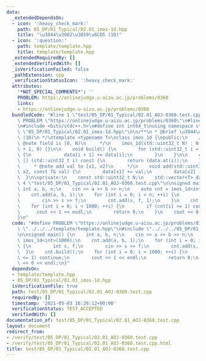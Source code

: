 ```yaml
---
data:
  _extendedDependsOn:
  - icon: ':heavy_check_mark:'
    path: 05_DP/01_Typical/02.01_imos-1d.hpp
    title: "\u3044\u3082\u3059\u6CD5 (1D)"
  - icon: ':question:'
    path: template/template.hpp
    title: template/template.hpp
  _extendedRequiredBy: []
  _extendedVerifiedWith: []
  _isVerificationFailed: false
  _pathExtension: cpp
  _verificationStatusIcon: ':heavy_check_mark:'
  attributes:
    '*NOT_SPECIAL_COMMENTS*': ''
    PROBLEM: https://onlinejudge.u-aizu.ac.jp/problems/0360
    links:
    - https://onlinejudge.u-aizu.ac.jp/problems/0360
  bundledCode: "#line 1 \"test/05_DP/01_Typical/02.01_AOJ-0360.test.cpp\"\n#define\
    \ PROBLEM \"https://onlinejudge.u-aizu.ac.jp/problems/0360\"\n#line 1 \"template/template.hpp\"\
    \n#include <bits/stdc++.h>\n#define int int64_t\nusing namespace std;\n#line 4\
    \ \"05_DP/01_Typical/02.01_imos-1d.hpp\"\n\n/**\n * @brief \u3044\u3082\u3059\u6CD5\
    \ (1D)\n */\ntemplate <typename T>\nclass imos_1d {\npublic:\n    /**\n     *\
    \ @note field is [0, N)\n     */\n    imos_1d(std::uint32_t N) : N(N), data(N\
    \ + 1, 0) {}\n\n    void build() {\n        for (std::uint32_t i = 0; i < N; ++i)\
    \ {\n            data[i + 1] += data[i];\n        }\n    }\n\n    const T& operator\
    \ [] (std::uint32_t i) const {\n        return (data.at(i));\n    }\n\n    /**\n\
    \     * @note add val to [x1, x2)\n     */\n    void add(std::uint32_t x1, std::uint32_t\
    \ x2, const T& val) {\n        data[x1] += val;\n        data[x2] -= val;\n  \
    \  }\n\nprivate:\n    const std::uint32_t N;\n    std::vector<T> data;\n};\n#line\
    \ 4 \"test/05_DP/01_Typical/02.01_AOJ-0360.test.cpp\"\n\nsigned main() {\n   \
    \ int a, b, n;\n    cin >> a >> b >> n;\n    auto cnt = imos_1d<int>(1000);\n\
    \    cnt.add(a, b, 1);\n    for (int i = 0; i < n; ++i) {\n        int s, f;\n\
    \        cin >> s >> f;\n        cnt.add(s, f, 1);\n    }\n    cnt.build();\n\
    \    for (int i = 0; i < 1000; ++i) {\n        if (cnt[i] <= 1) continue;\n  \
    \      cout << 1 << endl;\n        return 0;\n    }\n    cout << 0 << endl;\n\
    }\n"
  code: "#define PROBLEM \"https://onlinejudge.u-aizu.ac.jp/problems/0360\"\n#include\
    \ \"../../../template/template.hpp\"\n#include \"../../../05_DP/01_Typical/02.01_imos-1d.hpp\"\
    \n\nsigned main() {\n    int a, b, n;\n    cin >> a >> b >> n;\n    auto cnt =\
    \ imos_1d<int>(1000);\n    cnt.add(a, b, 1);\n    for (int i = 0; i < n; ++i)\
    \ {\n        int s, f;\n        cin >> s >> f;\n        cnt.add(s, f, 1);\n  \
    \  }\n    cnt.build();\n    for (int i = 0; i < 1000; ++i) {\n        if (cnt[i]\
    \ <= 1) continue;\n        cout << 1 << endl;\n        return 0;\n    }\n    cout\
    \ << 0 << endl;\n}"
  dependsOn:
  - template/template.hpp
  - 05_DP/01_Typical/02.01_imos-1d.hpp
  isVerificationFile: true
  path: test/05_DP/01_Typical/02.01_AOJ-0360.test.cpp
  requiredBy: []
  timestamp: '2021-05-03 16:26:12+00:00'
  verificationStatus: TEST_ACCEPTED
  verifiedWith: []
documentation_of: test/05_DP/01_Typical/02.01_AOJ-0360.test.cpp
layout: document
redirect_from:
- /verify/test/05_DP/01_Typical/02.01_AOJ-0360.test.cpp
- /verify/test/05_DP/01_Typical/02.01_AOJ-0360.test.cpp.html
title: test/05_DP/01_Typical/02.01_AOJ-0360.test.cpp
---
```

